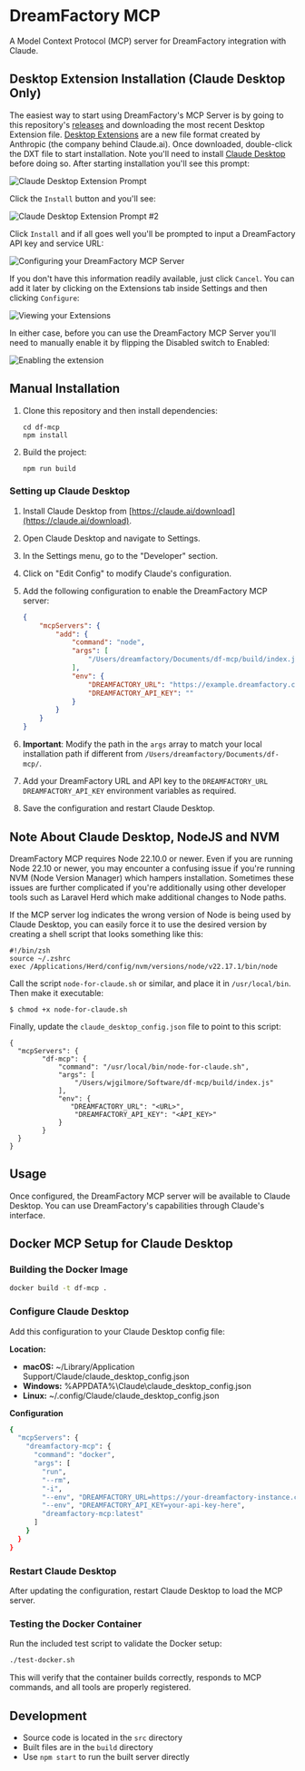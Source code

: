 # DreamFactory MCP

A Model Context Protocol (MCP) server for DreamFactory integration with Claude.

## Desktop Extension Installation (Claude Desktop Only)

The easiest way to start using DreamFactory's MCP Server is by going to this repository's [releases](https://github.com/dreamfactorysoftware/df-mcp/releases) and downloading the most recent Desktop Extension file. [Desktop Extensions](https://www.anthropic.com/engineering/desktop-extensions) are a new file format created by Anthropic (the company behind Claude.ai). Once downloaded, double-click the DXT file to start installation. Note you'll need to install [Claude Desktop](https://claude.ai/download) before doing so. After starting installation you'll see this prompt:

![Claude Desktop Extension Prompt](/images/dxt-install-prompt1.png)

Click the `Install` button and you'll see:

![Claude Desktop Extension Prompt #2](/images/dxt-install-prompt2.png)

Click `Install` and if all goes well you'll be prompted to input a DreamFactory API key and service URL:

![Configuring your DreamFactory MCP Server](/images/dxt-install-configure.png)

If you don't have this information readily available, just click `Cancel`. You can add it later by clicking on the Extensions tab inside Settings and then clicking `Configure`:

![Viewing your Extensions](/images/dxt-install-success.png)

In either case, before you can use the DreamFactory MCP Server you'll need to manually enable it by flipping the Disabled switch to Enabled:

![Enabling the extension](/images/dxt-disabled-switch.png)

## Manual Installation

1. Clone this repository and then install dependencies:
   ```
   cd df-mcp
   npm install
   ```

3. Build the project:
   ```
   npm run build
   ```

### Setting up Claude Desktop

1. Install Claude Desktop from [https://claude.ai/download](https://claude.ai/download).

2. Open Claude Desktop and navigate to Settings.

3. In the Settings menu, go to the "Developer" section.

4. Click on "Edit Config" to modify Claude's configuration.

5. Add the following configuration to enable the DreamFactory MCP server:
   ```json
   {
       "mcpServers": {
           "add": {
               "command": "node",
               "args": [
                   "/Users/dreamfactory/Documents/df-mcp/build/index.js"
               ],
               "env": {
                   "DREAMFACTORY_URL": "https://example.dreamfactory.com/api/v2/<service-name>",
                   "DREAMFACTORY_API_KEY": ""
               }
           }
       }
   }
   ```

6. **Important**: Modify the path in the `args` array to match your local installation path if different from `/Users/dreamfactory/Documents/df-mcp/`.

7. Add your DreamFactory URL and API key to the `DREAMFACTORY_URL` `DREAMFACTORY_API_KEY` environment variables as required.

8. Save the configuration and restart Claude Desktop.

## Note About Claude Desktop, NodeJS and NVM

DreamFactory MCP requires Node 22.10.0 or newer. Even if you are running Node 22.10 or newer, you may encounter a confusing issue if you're running NVM (Node Version Manager) which hampers installation. Sometimes these issues are further complicated if you're additionally using other developer tools such as Laravel Herd which make additional changes to Node paths.

If the MCP server log indicates the wrong version of Node is being used by Claude Desktop, you can easily force it to use the desired version by creating a shell script that looks something like this:

```
#!/bin/zsh
source ~/.zshrc
exec /Applications/Herd/config/nvm/versions/node/v22.17.1/bin/node
```

Call the script `node-for-claude.sh` or similar, and place it in `/usr/local/bin`. Then make it executable:

```
$ chmod +x node-for-claude.sh
```

Finally, update the `claude_desktop_config.json` file to point to this script:

```
{
  "mcpServers": {
        "df-mcp": {
            "command": "/usr/local/bin/node-for-claude.sh",
            "args": [
                "/Users/wjgilmore/Software/df-mcp/build/index.js"
            ],
            "env": {
               "DREAMFACTORY_URL": "<URL>",
                "DREAMFACTORY_API_KEY": "<API_KEY>"
            }
        }
  }
}
```

## Usage

Once configured, the DreamFactory MCP server will be available to Claude Desktop. You can use DreamFactory's capabilities through Claude's interface.

## Docker MCP Setup for Claude Desktop

### Building the Docker Image

```bash
docker build -t df-mcp .
```

### Configure Claude Desktop
Add this configuration to your Claude Desktop config file:

**Location:**
- **macOS:** ~/Library/Application Support/Claude/claude_desktop_config.json
- **Windows:** %APPDATA%\Claude\claude_desktop_config.json
- **Linux:** ~/.config/Claude/claude_desktop_config.json

**Configuration**

```bash
{
  "mcpServers": {
    "dreamfactory-mcp": {
      "command": "docker",
      "args": [
        "run",
        "--rm",
        "-i",
        "--env", "DREAMFACTORY_URL=https://your-dreamfactory-instance.com/api/v2/<service-name>",
        "--env", "DREAMFACTORY_API_KEY=your-api-key-here",
        "dreamfactory-mcp:latest"
      ]
    }
  }
}
```
### Restart Claude Desktop
After updating the configuration, restart Claude Desktop to load the MCP server.

### Testing the Docker Container

Run the included test script to validate the Docker setup:

```bash
./test-docker.sh
```

This will verify that the container builds correctly, responds to MCP commands, and all tools are properly registered.

## Development

- Source code is located in the `src` directory
- Built files are in the `build` directory
- Use `npm start` to run the built server directly

